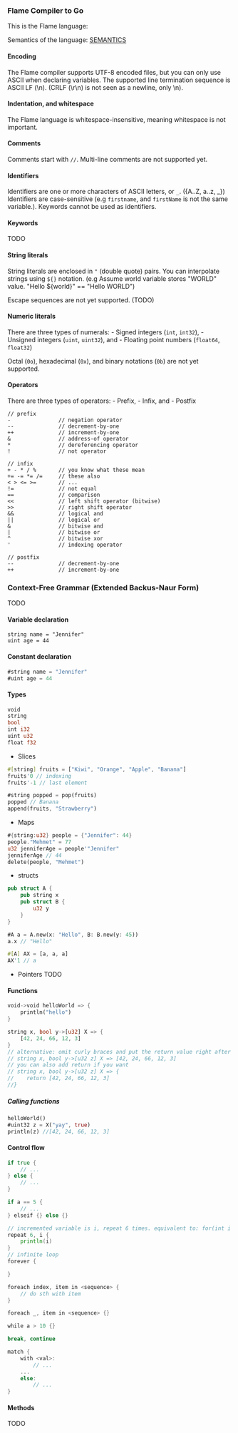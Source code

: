 ### Flame Compiler to Go

This is the Flame language:

Semantics of the language: [SEMANTICS](SEMANTICS.md)

#### Encoding
The Flame compiler supports UTF-8 encoded files, but you can only use ASCII when declaring variables.
The supported line termination sequence is ASCII LF (\n). (CRLF (\r\n) is not seen as a newline, only \n).

#### Indentation, and whitespace
The Flame language is whitespace-insensitive, meaning whitespace is not important. 

#### Comments
Comments start with ```//```. Multi-line comments are not supported yet.

#### Identifiers
Identifiers are one or more characters of ASCII letters, or ```_```. ({A..Z, a..z, _})
Identifiers are case-sensitive (e.g ```firstname```, and ```firstName``` is not the same variable.).
Keywords cannot be used as identifiers.

#### Keywords 
TODO

#### String literals
String literals are enclosed in ```"``` (double quote) pairs. You can interpolate strings using ```${}``` notation. (e.g Assume world variable stores "WORLD" value. "Hello ${world}" == "Hello WORLD")

Escape sequences are not yet supported. (TODO)

#### Numeric literals
There are three types of numerals: 
    - Signed integers (```int```, ```int32```),
    - Unsigned integers (```uint```, ```uint32```), and
    - Floating point numbers (```float64```, ```float32```)

Octal (```0o```), hexadecimal (```0x```), and binary notations (```0b```) are not yet supported.

#### Operators
There are three types of operators:
    - Prefix,
    - Infix, and
    - Postfix
```
// prefix
-               // negation operator
--              // decrement-by-one
++              // increment-by-one
&               // address-of operator
*               // dereferencing operator
!               // not operator

// infix
+ - * / %       // you know what these mean
+= -= *= /=     // these also
< > <= >=       // ...
!=              // not equal
==              // comparison
<<              // left shift operator (bitwise)
>>              // right shift operator 
&&              // logical and
||              // logical or
&               // bitwise and
|               // bitwise or 
^               // bitwise xor
'               // indexing operator

// postfix
--              // decrement-by-one
++              // increment-by-one
```

### Context-Free Grammar (Extended Backus-Naur Form)

TODO

#### Variable declaration
```
string name = "Jennifer"
uint age = 44
```
#### Constant declaration
```go
#string name = "Jennifer"
#uint age = 44
```
#### Types
```rust
void
string
bool
int i32
uint u32
float f32
```
- Slices
```rust
#[string] fruits = ["Kiwi", "Orange", "Apple", "Banana"]
fruits'0 // indexing
fruits'-1 // last element

#string popped = pop(fruits)
popped // Banana
append(fruits, "Strawberry")
```
- Maps
```rust
#{string:u32} people = {"Jennifer": 44}
people."Mehmet" = 77
u32 jenniferAge = people'"Jennifer" 
jenniferAge // 44
delete(people, "Mehmet")
```
- structs
```rust
pub struct A {
    pub string x
    pub struct B {
        u32 y
    }
}

#A a = A.new(x: "Hello", B: B.new(y: 45))
a.x // "Hello"

#[A] AX = [a, a, a]
AX'1 // a
```
- Pointers
TODO

#### Functions
```rust
void->void helloWorld => {
    println("hello")
}

string x, bool y->[u32] X => {
    [42, 24, 66, 12, 3]
}
// alternative: omit curly braces and put the return value right after '=>'
// string x, bool y->[u32 z] X => [42, 24, 66, 12, 3]
// you can also add return if you want
// string x, bool y->[u32 z] X => {
//    return [42, 24, 66, 12, 3]
//}
```
##### Calling functions
```rust
helloWorld()
#uint32 z = X("yay", true)
println(z) //[42, 24, 66, 12, 3]
```

#### Control flow
```go
if true {
    // ...
} else {
    // ...
}

if a == 5 {
    // ...
} elseif {} else {}

// incremented variable is i, repeat 6 times. equivalent to: for(int i = 0; i < 6; i++) {//...} in C
repeat 6, i {
    println(i)
}
// infinite loop
forever {

}

foreach index, item in <sequence> {
    // do sth with item
}

foreach _, item in <sequence> {}

while a > 10 {}

break, continue

match {
    with <val>:
        // ...
    ...
    else:
        // ...
}
```

#### Methods

TODO

